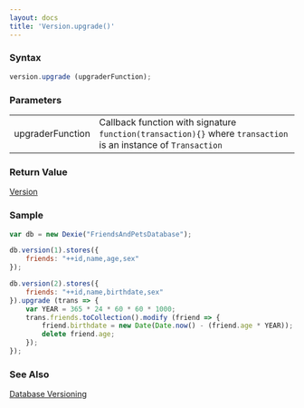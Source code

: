 ```yaml
---
layout: docs
title: 'Version.upgrade()'
---
```


### Syntax

```javascript
version.upgrade (upgraderFunction);
```

### Parameters
<table>
  <tr>
    <td>upgraderFunction</td>
    <td>Callback function with signature <code>function(transaction){}</code> where <code>transaction</code> is an instance of <code>Transaction</code></td>
  </tr>
</table>

### Return Value

[Version](/docs/Version/Version)

### Sample

```javascript
var db = new Dexie("FriendsAndPetsDatabase");

db.version(1).stores({
    friends: "++id,name,age,sex"
});

db.version(2).stores({
    friends: "++id,name,birthdate,sex"
}).upgrade (trans => {
    var YEAR = 365 * 24 * 60 * 60 * 1000;
    trans.friends.toCollection().modify (friend => {
        friend.birthdate = new Date(Date.now() - (friend.age * YEAR));
        delete friend.age;
    });
});

```

### See Also

[Database Versioning](/docs/Tutorial/Design#database-versioning)
